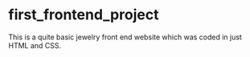 # first_frontend_project
This is a quite basic jewelry front end website which was coded in just HTML and CSS. 
